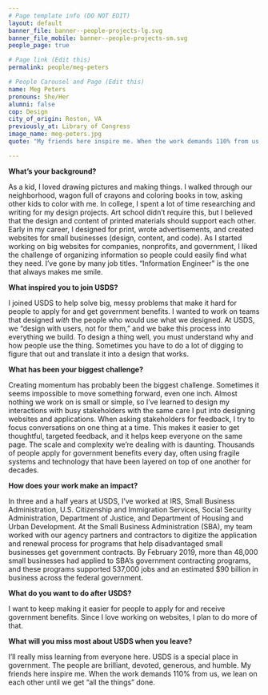 ```yaml
---
# Page template info (DO NOT EDIT)
layout: default
banner_file: banner--people-projects-lg.svg
banner_file_mobile: banner--people-projects-sm.svg
people_page: true

# Page link (Edit this)
permalink: people/meg-peters

# People Carousel and Page (Edit this)
name: Meg Peters
pronouns: She/Her
alumni: false
cop: Design
city_of_origin: Reston, VA
previously_at: Library of Congress
image_name: meg-peters.jpg
quote: "My friends here inspire me. When the work demands 110% from us, we lean on each other until we get “all the things” done."

---
```


**What’s your background?**

As a kid, I loved drawing pictures and making things. I walked through our neighborhood, wagon full of crayons and coloring books in tow, asking other kids to color with me. In college, I spent a lot of time researching and writing for my design projects. Art school didn’t require this, but I believed that the design and content of printed materials should support each other. Early in my career, I designed for print, wrote advertisements, and created websites for small businesses (design, content, and code). As I started working on big websites for companies, nonprofits, and government, I liked the challenge of organizing information so people could easily find what they need. I’ve gone by many job titles. “Information Engineer” is the one that always makes me smile.

**What inspired you to join USDS?**

I joined USDS to help solve big, messy problems that make it hard for people to apply for and get government benefits. I wanted to work on teams that designed _with_ the people who would use what we designed. At USDS, we “design with users, not for them,” and we bake this process into everything we build. To design a thing well, you must understand why and how people use the thing. Sometimes you have to do a lot of digging to figure that out and translate it into a design that works.

**What has been your biggest challenge?**

Creating momentum has probably been the biggest challenge. Sometimes it seems impossible to move something forward, even one inch. Almost nothing we work on is small or simple, so I’ve learned to design my interactions with busy stakeholders with the same care I put into designing websites and applications. When asking stakeholders for feedback, I try to focus conversations on one thing at a time. This makes it easier to get thoughtful, targeted feedback, and it helps keep everyone on the same page. The scale and complexity we’re dealing with is daunting. Thousands of people apply for government benefits every day, often using fragile systems and technology that have been layered on top of one another for decades.

**How does your work make an impact?**

In three and a half years at USDS, I’ve worked at IRS, Small Business Administration, U.S. Citizenship and Immigration Services, Social Security Administration, Department of Justice, and Department of Housing and Urban Development. At the Small Business Administration (SBA), my team worked with our agency partners and contractors to digitize the application and renewal process for programs that help disadvantaged small businesses get government contracts. By February 2019, more than 48,000 small businesses had applied to SBA’s government contracting programs, and these programs supported 537,000 jobs and an estimated $90 billion in business across the federal government.

**What do you want to do after USDS?**

I want to keep making it easier for people to apply for and receive government benefits. Since I love working on websites, I plan to do more of that.

**What will you miss most about USDS when you leave?**

I’ll really miss learning from everyone here. USDS is a special place in government. The people are brilliant, devoted, generous, and humble. My friends here inspire me. When the work demands 110% from us, we lean on each other until we get “all the things” done.
